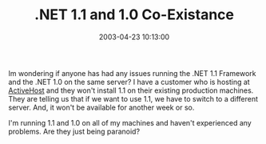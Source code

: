 ﻿---
layout: post
title: ".NET 1.1 and 1.0 Co-Existance"
comments: false
date: 2003-04-23 10:13:00
categories:
 - Technology
subtext-id: e853a111-bdf8-445d-9ce4-1fb234c5783d
alias: /blog/NET-11-and-10-Co-Existance.aspx
---


Im wondering if anyone has had any issues running the .NET 1.1 Framework and the .NET 1.0 on the same server? I have a customer who is hosting at [ActiveHost](http://www.activehost.com) and they won't install 1.1 on their existing production machines. They are telling us that if we want to use 1.1, we have to switch to a different server. And, it won't be available for another week or so.

I'm running 1.1 and 1.0 on all of my machines and haven't experienced any problems. Are they just being paranoid?

